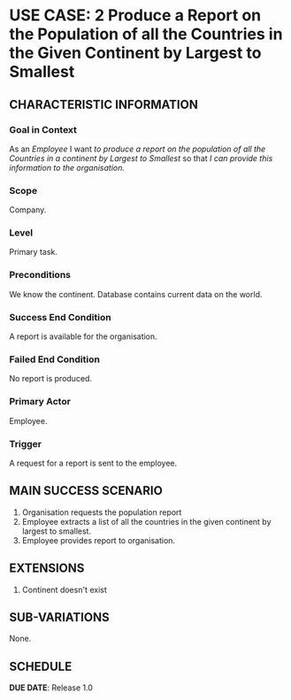 # USE CASE: 2 Produce a Report on the Population of all the Countries in the Given Continent by Largest to Smallest

## CHARACTERISTIC INFORMATION

### Goal in Context

As an *Employee* I want *to produce a report on the population of all the Countries in a continent by Largest to Smallest* so that *I can provide this information to the organisation.*

### Scope

Company.

### Level

Primary task.

### Preconditions

We know the continent. Database contains current data on the world.

### Success End Condition

A report is available for the organisation.

### Failed End Condition

No report is produced.

### Primary Actor

Employee.

### Trigger

A request for a report is sent to the employee.

## MAIN SUCCESS SCENARIO

1. Organisation requests the population report
2. Employee extracts a list of all the countries in the given continent by largest to smallest.
3. Employee provides report to organisation.

## EXTENSIONS

1. Continent doesn't exist

## SUB-VARIATIONS

None.

## SCHEDULE

**DUE DATE**: Release 1.0

